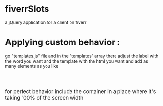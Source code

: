 # fiverrSlots
a jQuery application for a client on fiverr
<h1>Applying custom behavior : </h1>
<p>go "templates.js" file and in the "templates" array there
adjust the label with the word you want
and the template with the html you want and add as many elements as you like</p>
<br><br><br>
<big>for perfect behavior include the container in a place where it's taking 100%
of the screen width</big>
